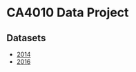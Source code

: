 # CA4010 Data Project
## Datasets
- [2014](https://archive.ics.uci.edu/ml/datasets/Student+Performance)
- [2016](http://archive.ics.uci.edu/ml/datasets/STUDENT+ALCOHOL+CONSUMPTION)

